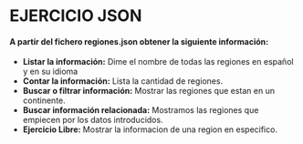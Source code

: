 # EJERCICIO JSON
#### A partir del fichero regiones.json obtener la siguiente información:
* **Listar la información:** Dime el nombre de todas las regiones en español y en su idioma
* **Contar la información:** Lista la cantidad de regiones.
* **Buscar o filtrar información:** Mostrar las regiones que estan en un continente.
* **Buscar información relacionada:** Mostramos las regiones que empiecen por los datos introducidos.
* **Ejercicio Libre:** Mostrar la informacion de una region en especifico.